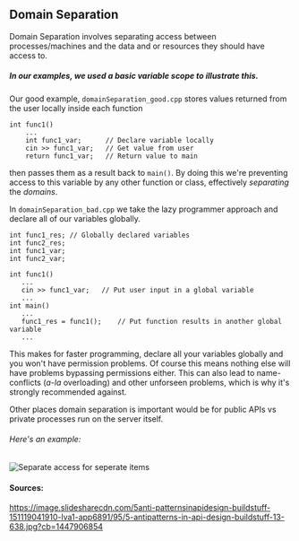 ## Domain Separation
Domain Separation involves separating access between processes/machines and the data and or resources they should have access to. 
##### In our examples, we used a basic variable scope to illustrate this. 

Our good example, `domainSeparation_good.cpp` stores values returned from the user locally inside each function
```
int func1()
    ...
    int func1_var;      // Declare variable locally
    cin >> func1_var;   // Get value from user
    return func1_var;   // Return value to main
```
 then passes them as a result back to `main()`. By doing this we're preventing access to this variable by any other function or class, effectively *separating* the *domains*.
 
 In `domainSeparation_bad.cpp` we take the lazy programmer approach and declare all of our variables globally. 
 ```
int func1_res; // Globally declared variables
int func2_res;
int func1_var;
int func2_var;

int func1()
    ...
    cin >> func1_var;   // Put user input in a global variable
    ...
int main()
    ...
    func1_res = func1();    // Put function results in another global variable
    ...
 ```
 This makes for faster programming, declare all your variables globally and you won't have permission problems. Of course this means nothing else will have problems bypassing permissions either. This can also lead to name-conflicts (*a-la* overloading) and other unforseen problems, which is why it's strongly recommended against. 
 
 Other places domain separation is important would be for public APIs vs private processes run on the server itself. 
###### Here's an example:
 
![Separate access for seperate items](https://github.com/UW-COSC-4010-5010-CYBER-FA-2017/foundational-concepts-in-cybersecurity-jwild1_cbugg/blob/master/1/domainSeparation.jpg)

#### Sources:
https://image.slidesharecdn.com/5anti-patternsinapidesign-buildstuff-151119041910-lva1-app6891/95/5-antipatterns-in-api-design-buildstuff-13-638.jpg?cb=1447906854
